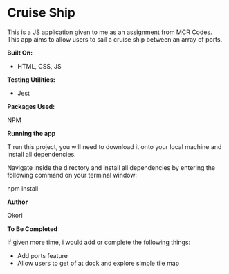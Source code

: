 # Cruise Ship

This is a JS application given to me as an assignment from MCR Codes. This app aims to allow users to sail a cruise ship between an array of ports.

**Built On:**

- HTML, CSS, JS

**Testing Utilities:**

- Jest

**Packages Used:**

NPM

**Running the app**

T run this project, you will need to download it onto your local machine and install all dependencies.

Navigate inside the directory and install all dependencies by entering the following command on your terminal window:

npm install

**Author**

Okori

**To Be Completed**

If given more time, i would add or complete the following things:

- Add ports feature
- Allow users to get of at dock and explore simple tile map
